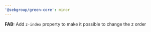 ```yaml
---
'@sebgroup/green-core': minor
---
```


**FAB:** Add `z-index` property to make it possible to change the z order
